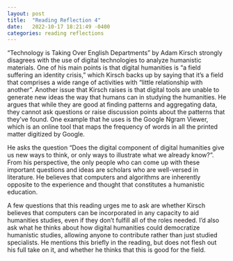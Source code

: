 ```yaml
---
layout: post
title:  "Reading Reflection 4"
date:   2022-10-17 18:21:49 -0400
categories: reading reflections
---
```


“Technology is Taking Over English Departments” by Adam Kirsch strongly disagrees with the use of digital technologies to analyze humanistic materials. One of his main points is that digital humanities is “a field suffering an identity crisis,” which Kirsch backs up by saying that it’s a field that comprises a wide range of activities with “little relationship with another”. Another issue that Kirsch raises is that digital tools are unable to generate new ideas the way that humans can in studying the humanities. He argues that while they are good at finding patterns and aggregating data, they cannot ask questions or raise discussion points about the patterns that they’ve found. One example that he uses is the Google Ngram Viewer, which is an online tool that maps the frequency of words in all the printed matter digitized by Google. 

He asks the question “Does the digital component of digital humanities give us new ways to think, or only ways to illustrate what we already know?”. From his perspective, the only people who can come up with these important questions and ideas are scholars who are well-versed in literature. He believes that computers and algorithms are inherently opposite to the experience and thought that constitutes a humanistic education. 

A few questions that this reading urges me to ask are whether Kirsch believes that computers can be incorporated in any capacity to aid humanities studies, even if they don’t fulfill all of the roles needed. I’d also ask what he thinks about how digital humanities could democratize humanistic studies, allowing anyone to contribute rather than just studied specialists. He mentions this briefly in the reading, but does not flesh out his full take on it, and whether he thinks that this is good for the field. 
